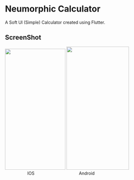 # Neumorphic Calculator

A Soft UI (Simple) Calculator created using Flutter.

## ScreenShot

<p float="left">
  <img src="https://github.com/belelaritra/Neumorphic_Calculator/blob/main/ScreenShot%20ios.png" width="200" height="400" />
  <img src="https://github.com/belelaritra/Neumorphic_Calculator/blob/main/ScreenShot%20Android.png" width="207" height="407" />
  </br>
  &nbsp;&emsp;&emsp;&emsp;&emsp;&emsp;IOS &emsp;&emsp;&emsp;&emsp;&emsp;&emsp;&emsp;&emsp;&emsp;&emsp;&nbsp;Android
</p>
